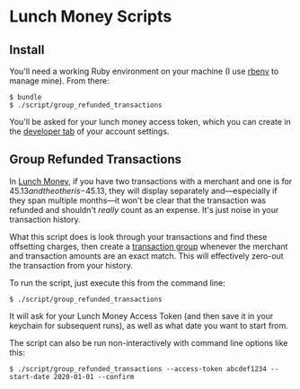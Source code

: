 # Lunch Money Scripts

## Install

You'll need a working Ruby environment on your machine (I use
[rbenv](https://github.com/rbenv/rbenv) to manage mine). From there:

```
$ bundle
$ ./script/group_refunded_transactions
```

You'll be asked for your lunch money access token, which you can create in the
[developer tab](https://my.lunchmoney.app/developers) of your account settings.

## Group Refunded Transactions

In [Lunch Money](https://lunchmoney.app), if you have two transactions with a
merchant and one is for $45.13 and the other is -$45.13, they will display
separately and—especially if they span multiple months—it won't be clear that
the transaction was refunded and shouldn't _really_ count as an expense. It's
just noise in your transaction history.

What this script does is look through your transactions and find these
offsetting charges, then create a [transaction
group](https://lunchmoney.app/features/transactions) whenever the merchant and
transaction amounts are an exact match. This will effectively zero-out the
transaction from your history.

To run the script, just execute this from the command line:

```
$ ./script/group_refunded_transactions
```

It will ask for your Lunch Money Access Token (and then save it in your keychain
for subsequent runs), as well as what date you want to start from.

The script can also be run non-interactively with command line options like this:

```
$ ./script/group_refunded_transactions --access-token abcdef1234 --start-date 2020-01-01 --confirm
```

